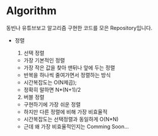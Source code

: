 # Algorithm
 동빈나 유튜브보고 알고리즘 구현한 코드를 모은 Repository입니다. 
* 정렬
  1. 선택 정렬
    - 가장 기본적인 정렬 
    - 가장 작은 값을 찾아 맨뒤나 앞에 두는 정렬 
    - 반복을 하나씩 줄여가면서 정렬하는 방식 
    - 시간복잡도는 O(N제곱);
    - 정확히 말하면 N*(N+1)/2
  
  2. 버블 정렬
    - 구현하기에 가장 쉬운 정렬 
    - 하지만 다른 정렬에 비해 가장 비효율적
    - 시간복잡도는 선택정렬과 동일하게 O(N*N)
    - 근데 왜 가장 비효율적인지는 Comming Soon...
